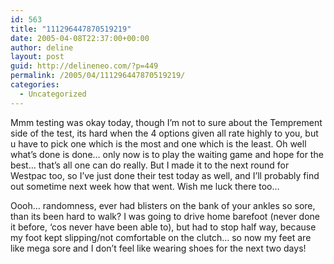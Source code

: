 ```yaml
---
id: 563
title: "111296447870519219"
date: 2005-04-08T22:37:00+00:00
author: deline
layout: post
guid: http://delineneo.com/?p=449
permalink: /2005/04/111296447870519219/
categories:
  - Uncategorized
---
```

Mmm testing was okay today, though I&#8217;m not to sure about the Temprement side of the test, its hard when the 4 options given all rate highly to you, but u have to pick one which is the most and one which is the least. Oh well what&#8217;s done is done&#8230; only now is to play the waiting game and hope for the best&#8230; that&#8217;s all one can do really. But I made it to the next round for Westpac too, so I&#8217;ve just done their test today as well, and I&#8217;ll probably find out sometime next week how that went. Wish me luck there too&#8230;

Oooh&#8230; randomness, ever had blisters on the bank of your ankles so sore, than its been hard to walk? I was going to drive home barefoot (never done it before, &#8216;cos never have been able to), but had to stop half way, because my foot kept slipping/not comfortable on the clutch&#8230; so now my feet are like mega sore and I don&#8217;t feel like wearing shoes for the next two days!